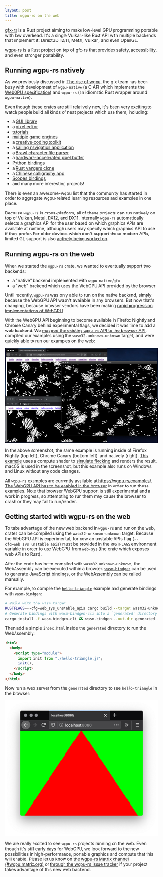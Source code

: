 ```yaml
---
layout: post
title: wgpu-rs on the web
---
```


[gfx-rs](https://github.com/gfx-rs/gfx) is a Rust project aiming to make low-level GPU programming portable with low overhead. It's a single Vulkan-like Rust API with multiple backends that implement it: Direct3D 12/11, Metal, Vulkan, and even OpenGL.

[wgpu-rs](https://github.com/gfx-rs/wgpu-rs) is a Rust project on top of gfx-rs that provides safety, accessibility, and even stronger portability.

## Running wgpu-rs natively

As we previously discussed in [The rise of wgpu](http://gfx-rs.github.io/2019/03/06/wgpu.html), the gfx team has been busy with development of `wgpu-native` (a C API which implements the [WebGPU specification](https://gpuweb.github.io/gpuweb/)) and `wgpu-rs` (an idiomatic Rust wrapper around `wgpu-native`).

Even though these crates are still relatively new, it's been very exciting to watch people build all kinds of neat projects which use them, including:

- a [GUI library](https://github.com/hecrj/iced)
- a [pixel editor](https://github.com/cloudhead/rx)
- [tutorials](https://sotrh.github.io/learn-wgpu/)
- [multiple](https://github.com/hecrj/coffee) [game](https://github.com/Ruddle/oxidator) [engines](https://github.com/StarArawn/harmony)
- a [creative-coding toolkit](https://github.com/nannou-org/nannou)
- a [sailing navigation application](https://github.com/Yatekii/sailor)
- a [Brawl character file parser](https://github.com/rukai/brawllib_rs)
- a [hardware-accelerated pixel buffer](https://github.com/parasyte/pixels)
- [Python bindings](https://github.com/almarklein/wgpu-py)
- a [Rust vangers clone](https://github.com/kvark/vange-rs)
- a [Chinese calligraphy app](https://apps.apple.com/us/app/id1492608770)
- [Scopes bindings](https://nest.pijul.com/porky11/wgpu)
- and many more interesting projects!

There is even an [awesome-wgpu list](https://github.com/rofrol/awesome-wgpu) that the community has started in order to aggregate wgpu-related learning resources and examples in one place.

Because `wgpu-rs` is cross-platform, all of these projects can run natively on top of Vulkan, Metal, DX12, and DX11. Internally `wgpu-rs` automatically selects a graphics API for the user based on which graphics APIs are available at runtime, although users may specify which graphics API to use if they prefer. For older devices which don't support these modern APIs, limited GL support is also [actively being worked on](https://github.com/gfx-rs/wgpu/issues/450).

## Running wgpu-rs on the web

When we started the `wgpu-rs` crate, we wanted to eventually support two backends:

- a "native" backend implemented with `wgpu-native`/`gfx`
- a "web" backend which uses the WebGPU API provided by the browser

Until recently, `wgpu-rs` was only able to run on the native backend, simply because the WebGPU API wasn't available in any browsers. But now that's changing, because browser vendors have been making [rapid progress on implementations of WebGPU](https://github.com/gpuweb/gpuweb/wiki/Implementation-Status#implementation-status).

With the WebGPU API beginning to become available in Firefox Nightly and Chrome Canary behind experimental flags, we decided it was time to add a web backend. We [mapped the existing `wgpu-rs` API to the browser API](https://github.com/gfx-rs/wgpu-rs/pull/193), compiled our examples using the `wasm32-unknown-unknown` target, and were quickly able to run our examples on the web:

![Boids](/img/wgpu-boids.png)

In the above screenshot, the same example is running inside of Firefox Nightly (top left), Chrome Canary (bottom left), and natively (right). [This example](https://github.com/gfx-rs/wgpu-rs/tree/master/examples/boids) uses a compute shader to [simulate flocking](https://en.wikipedia.org/wiki/Boids) and renders the result. macOS is used in the screenshot, but this example also runs on Windows and Linux without any code changes.

All `wgpu-rs` examples are currently available at <https://wgpu.rs/examples/>. [The WebGPU API has to be enabled in the browser](https://github.com/gfx-rs/wgpu-rs/pull/193#issuecomment-613182772) in order to run these examples. Note that browser WebGPU support is still experimental and a work in progress, so attempting to run them may cause the browser to crash or they may fail to run/render.

## Getting started with wgpu-rs on the web

To take advantage of the new web backend in `wgpu-rs` and run on the web, crates can be compiled using the `wasm32-unknown-unknown` target. Because the WebGPU API is experimental, for now an unstable APIs flag (`--cfg=web_sys_unstable_apis`) must be provided in the `RUSTFLAGS` environment variable in order to use WebGPU from `web-sys` (the crate which exposes web APIs to Rust).

After the crate has been compiled with `wasm32-unknown-unknown`, the WebAssembly can be executed within a browser. [`wasm-bindgen`](https://github.com/rustwasm/wasm-bindgen) can be used to generate JavaScript bindings, or the WebAssembly can be called manually.

For example, to compile the [`hello-triangle`](https://github.com/gfx-rs/wgpu-rs/tree/master/examples/hello-triangle) example and generate bindings with `wasm-bindgen`:

```bash
# Build with the wasm target
RUSTFLAGS=--cfg=web_sys_unstable_apis cargo build --target wasm32-unknown-unknown --example hello-triangle
# Generate bindings with wasm-bindgen-cli into a `generated` directory
cargo install -f wasm-bindgen-cli && wasm-bindgen --out-dir generated --web target/wasm32-unknown-unknown/debug/examples/hello-triangle.wasm
```

Then add a simple `index.html` inside the `generated` directory to run the WebAssembly:

```html
<html>
  <body>
    <script type="module">
      import init from "./hello-triangle.js";
      init();
    </script>
  </body>
</html>
```

Now run a web server from the `generated` directory to see `hello-triangle` in the browser:

![Hello Triangle](/img/wgpu-hello-triangle.png)

We are really excited to see `wgpu-rs` projects running on the web. Even though it's still early days for WebGPU, we look forward to the new possibilities in high-performance, portable graphics and compute that this will enable. Please let us know on [the wgpu-rs Matrix channel (#wgpu:matrix.org)](https://matrix.to/#/#wgpu:matrix.org) or [through the wgpu-rs issue tracker](https://github.com/gfx-rs/wgpu-rs/issues) if your project takes advantage of this new web backend.
